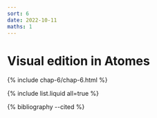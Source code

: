 ```yaml
---
sort: 6
date: 2022-10-11
maths: 1
---
```


# Visual edition in Atomes

{% include chap-6/chap-6.html %}

{% include list.liquid all=true %}

{% bibliography --cited %}
